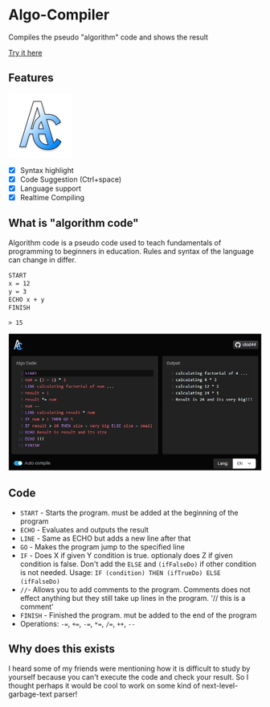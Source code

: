 # Algo-Compiler
Compiles the pseudo "algorithm" code and shows the result

[Try it here](#)

## Features
![logo](logo.png)
 - [x] Syntax highlight
 - [x] Code Suggestion (Ctrl+space)
 - [x] Language support
 - [x] Realtime Compiling

## What is "algorithm code"
Algorithm code is a pseudo code used to teach fundamentals of programming to beginners in education. Rules and syntax of the language can change in differ. 
```
START
x = 12
y = 3
ECHO x + y
FINISH
``` 
```
> 15
```

![screenshot](screenshot.png)

## Code
 - `START` - Starts the program. must be added at the beginning of the program
 - `ECHO` - Evaluates and outputs the result
 - `LINE` - Same as ECHO but adds a new line after that
 - `GO` - Makes the program jump to the specified line
 - `IF` - Does X if given Y condition is true. optionaly does Z if given condition is false. Don't add the `ELSE` and `(ifFalseDo)` if other condition is not needed. Usage: `IF (condition) THEN (ifTrueDo) ELSE (ifFalseDo)`
 - `//`- Allows you to add comments to the program. Comments does not effect anything but they still take up lines in the program. '// this is a comment'
 - `FINISH` - Finished the program. mut be added to the end of the program
 - Operations: `-=`, `+=`, `-=`, `*=`, `/=`, `++`, `--`

## Why does this exists
I heard some of my friends were mentioning how it is difficult to study by yourself because you can't execute the code and check your result. So I thought perhaps it would be cool to work on some kind of next-level-garbage-text parser!
 
 